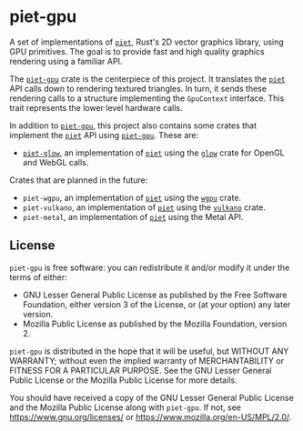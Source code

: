 # piet-gpu

A set of implementations of [`piet`], Rust's 2D vector graphics library, using GPU primitives. The goal is to provide fast and high quality graphics rendering using a familiar API.

The [`piet-gpu`] crate is the centerpiece of this project. It translates the [`piet`] API calls down to rendering textured triangles. In turn, it sends these rendering calls to a structure implementing the `GpuContext` interface. This trait represents the lower level hardware calls.

In addition to [`piet-gpu`], this project also contains some crates that implement the [`piet`] API using [`piet-gpu`]. These are:

- [`piet-glow`], an implementation of [`piet`] using the [`glow`] crate for OpenGL and WebGL calls.

Crates that are planned in the future:

- `piet-wgpu`, an implementation of [`piet`] using the [`wgpu`] crate.
- `piet-vulkano`, an implementation of [`piet`] using the [`vulkano`] crate.
- `piet-metal`, an implementation of [`piet`] using the Metal API.

[`piet`]: https://crates.io/crates/piet
[`piet-gpu`]: ./crates/piet-gpu/README.md
[`piet-glow`]: ./crates/piet-glow/README.md
[`glow`]: https://crates.io/crates/glow
[`wgpu`]: https://crates.io/crates/wgpu
[`vulkano`]: https://crates.io/crates/vulkano

## License

`piet-gpu` is free software: you can redistribute it and/or modify it under the terms of
either:

* GNU Lesser General Public License as published by the Free Software Foundation, either
version 3 of the License, or (at your option) any later version.
* Mozilla Public License as published by the Mozilla Foundation, version 2.

`piet-gpu` is distributed in the hope that it will be useful, but WITHOUT ANY WARRANTY;
without even the implied warranty of MERCHANTABILITY or FITNESS FOR A PARTICULAR PURPOSE.
See the GNU Lesser General Public License or the Mozilla Public License for more details.

You should have received a copy of the GNU Lesser General Public License and the Mozilla
Public License along with `piet-gpu`. If not, see <https://www.gnu.org/licenses/> or
<https://www.mozilla.org/en-US/MPL/2.0/>.

